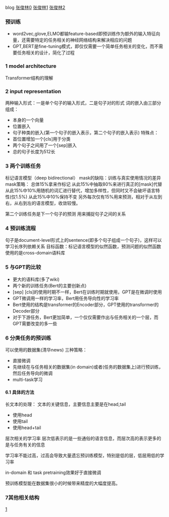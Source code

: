 blog
[张俊林0]()
[张俊林1](https://zhuanlan.zhihu.com/p/65470719)
[张俊林2](https://zhuanlan.zhihu.com/p/68446772)

### 预训练
- word2vec,glove,ELMO都输feature-based即预训练作为额外的输入特征向量，还需要特定的任务相关的神经网络结构来解决相应的问题
- GPT,BERT是fine-tuning模式，即仅仅需要一个简单任务相关的变化，而不需要任务相关的设计，简化了过程


### 1 model architecture
Transformer结构的理解

### 2 input representation
两种输入形式：一是单个句子的输入形式，二是句子对的形式
词的嵌入由三部分组成：
- 本身的一个向量
- 位置嵌入
- 句子种类的嵌入(第一个句子的嵌入表示，第二个句子的嵌入表示)
特殊点：
- 首位置增加一个[cls]用于分类
- 两个句子之间用了一个[sep]嵌入
- 总的句子长度为512长

### 3 两个训练任务
标记语言模型（deep bidirectional）
mask的缺陷：训练与真实使用情况的差异
mask策略：
总体15%拿来作标记
从此15%中抽取80%来进行真正的[mask]代替
从此15%中10%用随机的词汇进行替代，增加多样性，但同时又不会破坏语言特性(仅1.5%)
从此15%中10%保持不变
另外每次仅有15%用来预测，相对于从左到右，从右到左的语言模型，收敛较慢。

第二个训练任务是下一个句子的预测
用来捕捉句子之间的关系

### 4 预训练流程
句子是document-level形式上的sentence(即多个句子组成一个句子)，这样可以学习长序列依赖关系
目标函数：标记语言模型的似然函数，预测问题的似然函数
使用的是cross-domain语料库

### 5 与GPT的比较
- 更大的语料库(多了wiki)
- 两个新的训练任务(Bert的主要创新点)
- [sep] [cls]的使用时期不一样，Bert在训练时期就使用，GPT是在微调时使用
- GPT微调用一样的学习率，Bert用任务导向性的学习率
- Bert使用的结构是transformer的Encoder部分，GPT使用的transformer的Decoder部分
- 对于下游任务，Bert更加简单，一个仅仅需要作出与任务相关的一个层，而GPT需要改变的多一些


### 6 分类任务的预训练
可以使用的数据集(清华news)
三种策略：
- 直接微调
- 先继续在与任务相关的数据集(in domain)或者(任务的数据集上)进行预训练，然后任务导向的微调
- multi-task学习

#### 6.1 具体的方法
长文本的处理：
文本的关键信息，主要信息主要是在head,tail
- 使用head
- 使用tail
- 使用head+tail

层次相关的学习率
层次低表示的是一些通俗的语言信息，而层次高的表示更多的是与任务有关的信息

学习率不能过高，过高会导致大量遗忘预训练模型，特别是低的层，低层用低的学习率

in-domain 和 task pretraining效果好于直接微调

预训练模型能在数据集很小的时候带来精度的大幅度提高。


### 7其他相关结构
[1](https://zhuanlan.zhihu.com/p/76724992)
